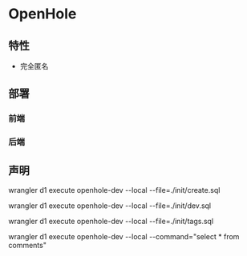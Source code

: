 # OpenHole

## 特性

- 完全匿名

## 部署

### 前端

### 后端

## 声明

wrangler d1 execute openhole-dev --local --file=./init/create.sql

wrangler d1 execute openhole-dev --local --file=./init/dev.sql

wrangler d1 execute openhole-dev --local --file=./init/tags.sql

wrangler d1 execute openhole-dev --local --command="select * from comments"
